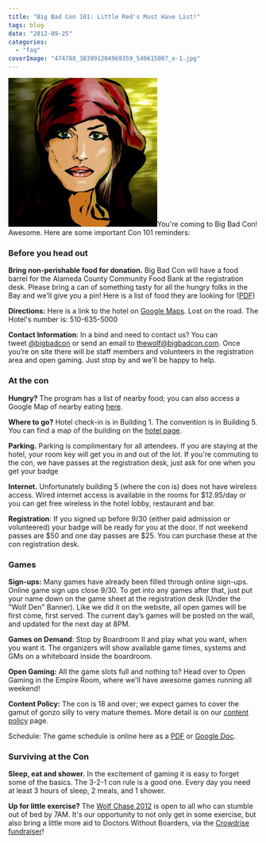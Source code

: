 ```yaml
---
title: "Big Bad Con 101: Little Red's Must Have List!"
tags: blog
date: "2012-09-25"
categories: 
  - "faq"
coverImage: "474788_383991204969359_549615007_o-1.jpg"
---
```


[![](/images/474788_383991204969359_549615007_o-1-300x300.jpg "Little Red")](http://www.bigbadcon.com/wp-content/uploads/2012/09/474788_383991204969359_549615007_o-1.jpg)You're coming to Big Bad Con! Awesome. Here are some important Con 101 reminders:

### Before you head out

**Bring non-perishable food for donation.** Big Bad Con will have a food barrel for the Alameda County Community Food Bank at the registration desk. Please bring a can of something tasty for all the hungry folks in the Bay and we'll give you a pin! Here is a list of food they are looking for ([PDF](http://www.accfb.org/pdfs/food_shopping_list.pdf))

**Directions:** Here is a link to the hotel on [Google Maps](http://maps.google.com/maps?q=Hilton+Oakland+Airport,+1+Hegenberger+Road,+Oakland,+CA+94621&daddr=1+Hegenberger+Road,+Oakland,+CA+94621+%28Hilton+Oakland+Airport%29&hl=en&ll=37.72801,-122.201121&spn=0.011235,0.025771&sll=37.728214,-122.201115&sspn=0.01765,0.032015&gl=us&view=map&geocode=CQ5JsyxwchLfFWqvPwId8Fi3-CEw_bYY-9xkag&t=h&z=16&vpsrc=0). Lost on the road. The Hotel's number is: 510-635-5000

**Contact Information**: In a bind and need to contact us? You can tweet [@bigbadcon](https://twitter.com/bigbadcon) or send an email to thewolf@bigbadcon.com. Once you’re on site there will be staff members and volunteers in the registration area and open gaming. Just stop by and we'll be happy to help.

### At the con

**Hungry?** The program has a list of nearby food; you can also access a Google Map of nearby eating [here](http://maps.google.com/maps/ms?ie=UTF&msa=0&msid=104218137553804756482.00048fc4c035ce545b774).

**Where to go?** Hotel check-in is in Building 1. The convention is in Building 5. You can find a map of the building on the [hotel page](http://www.bigbadcon.com/?page_id=192 "Hotel").

**Parking.** Parking is complimentary for all attendees. If you are staying at the hotel, your room key will get you in and out of the lot. If you're commuting to the con, we have passes at the registration desk, just ask for one when you get your badge

**Internet.** Unfortunately building 5 (where the con is) does not have wireless access. Wired internet access is available in the rooms for $12.95/day or you can get free wireless in the hotel lobby, restaurant and bar.

**Registration**: If you signed up before 9/30 (either paid admission or volunteered) your badge will be ready for you at the door. If not weekend passes are $50 and one day passes are $25. You can purchase these at the con registration desk.

### Games

**Sign-ups:** Many games have already been filled through online sign-ups. Online game sign ups close 9/30. To get into any games after that, just put your name down on the game sheet at the registration desk (Under the "Wolf Den" Banner). Like we did it on the website, all open games will be first come, first served. The current day’s games will be posted on the wall, and updated for the next day at 8PM.

**Games on Demand**: Stop by Boardroom II and play what you want, when you want it. The organizers will show available game times, systems and GMs on a whiteboard inside the boardroom.

**Open Gaming:** All the game slots full and nothing to? Head over to Open Gaming in the Empire Room, where we'll have awesome games running all weekend!

**Content Policy:** The con is 18 and over; we expect games to cover the gamut of gonzo silly to very mature themes. More detail is on our [content policy](http://www.bigbadcon.com/?p=294 "Big Bad Con Content Standards") page.

Schedule: The game schedule is online here as a [PDF](http://www.bigbadcon.com/wp-content/uploads/2011/09/BBC_schedule2.pdf) or [Google Doc](https://docs.google.com/spreadsheet/ccc?key=0AqNVQlE61iI2dGdkc29ZVFR3S3RMTzFRU1V4LW9tT2c&hl=en_US#gid=6).

### Surviving at the Con

**Sleep, eat and shower.** In the excitement of gaming it is easy to forget some of the basics. The 3-2-1 con rule is a good one. Every day you need at least 3 hours of sleep, 2 meals, and 1 shower.

**Up for little exercise?** The [Wolf Chase 2012](http://www.bigbadcon.com/events/wolf-chase-2012/) is open to all who can stumble out of bed by 7AM. It's our opportunity to not only get in some exercise, but also bring a little more aid to Doctors Without Boarders, via the [Crowdrise fundraiser](http://www.crowdrise.com/RunFromTheWolf)!
